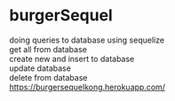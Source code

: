 # burgerSequel
doing queries to database using sequelize  
get all from database  
create new and insert to database  
update database  
delete from database  
https://burgersequelkong.herokuapp.com/

